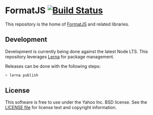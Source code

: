 # FormatJS [![Build Status](https://travis-ci.org/formatjs/formatjs.svg?branch=master)](https://travis-ci.org/formatjs/formatjs)

This repository is the home of [FormatJS](http://formatjs.io/) and related libraries.

## Development

Development is currently being done against the latest Node LTS. This repository leverages [Lerna][] for package management.

Releases can be done with the following steps:

```js
> lerna publish
```

## License

This software is free to use under the Yahoo Inc. BSD license.
See the [LICENSE file][] for license text and copyright information.

[LICENSE file]: https://github.com/formatjs/formatjs/blob/master/LICENSE.md
[Lerna]: https://lernajs.io/
